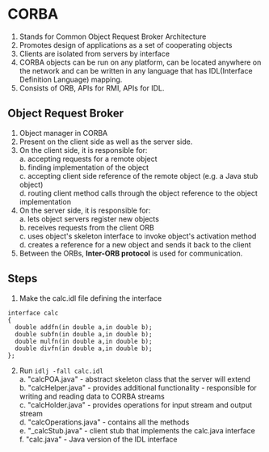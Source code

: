 # CORBA

1. Stands for Common Object Request Broker Architecture
2. Promotes design of applications as a set of cooperating objects
3. Clients are isolated from servers by interface
4. CORBA objects can be run on any platform, can be located anywhere on the network and can be written in any language that has IDL(Interface Definition Language) mapping.
5. Consists of ORB, APIs for RMI, APIs for IDL.

## Object Request Broker
1. Object manager in CORBA
2. Present on the client side as well as the server side.
3. On the client side, it is responsible for:
  <br>a. accepting requests for a remote object
  <br>b. finding implementation of the object
  <br>c. accepting client side reference of the remote object (e.g. a Java stub object)
  <br>d. routing client method calls through the object reference to the object implementation
4. On the server side, it is responsible for:
  <br>a. lets object servers register new objects
  <br>b. receives requests from the client ORB
  <br>c. uses object's skeleton interface to invoke object's activation method
  <br>d. creates a reference for a new object and sends it back to the client
5. Between the ORBs, **Inter-ORB protocol** is used for communication.

## Steps
1. Make the calc.idl file defining the interface
```
interface calc
{
  double addfn(in double a,in double b);
  double subfn(in double a,in double b);
  double mulfn(in double a,in double b);
  double divfn(in double a,in double b);
};
```
2. Run `idlj -fall calc.idl`
  <br>a. "calcPOA.java" - abstract skeleton class that the server will extend
  <br>b. "calcHelper.java" - provides additional functionality - responsible for writing and reading data to CORBA streams
  <br>c. "calcHolder.java" - provides operations for input stream and output stream
  <br>d. "calcOperations.java" - contains all the methods
  <br>e. "_calcStub.java" - client stub that implements the calc.java interface
  <br>f. "calc.java" - Java version of the IDL interface
